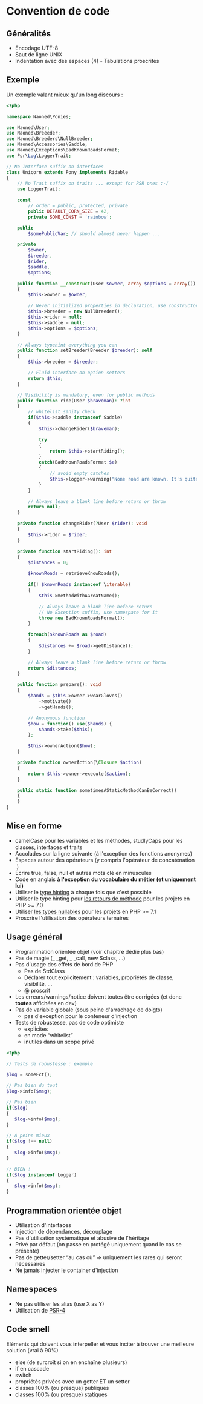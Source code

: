 # Convention de code

## Généralités

 * Encodage UTF-8
 * Saut de ligne UNIX
 * Indentation avec des espaces (4) - Tabulations proscrites

## Exemple

Un exemple valant mieux qu'un long discours :

```php
<?php

namespace Naoned\Ponies;

use Naoned\User;
use Naoned\Breeeder;
use Naoned\Breeders\NullBreeder;
use Naoned\Accessories\Saddle;
use Naoned\Exceptions\BadKnownRoadsFormat;
use Psr\Log\LoggerTrait;

// No Interface suffix on interfaces
class Unicorn extends Pony implements Ridable
{
    // No Trait suffix on traits ... except for PSR ones :-/
    use LoggerTrait;

    const
        // order = public, protected, private
        public DEFAULT_CORN_SIZE = 42,
        private SOME_CONST = 'rainbow';

    public
        $somePublicVar; // should almost never happen ...

    private
        $owner,
        $breeder,
        $rider,
        $saddle,
        $options;

    public function __construct(User $owner, array $options = array())
    {
        $this->owner = $owner;

        // Never initialized properties in declaration, use constructor for it
        $this->breeder = new NullBreeder();
        $this->rider = null;
        $this->saddle = null;
        $this->options = $options;
    }

    // Always typehint everything you can
    public function setBreeder(Breeder $breeder): self
    {
        $this->breeder = $breeder;

        // Fluid interface on option setters
        return $this;
    }

    // Visibility is mandatory, even for public methods
    public function ride(User $braveman): ?int
    {
        // whitelist sanity check
        if($this->saddle instanceof Saddle)
        {
            $this->changeRider($braveman);

            try
            {
                return $this->startRiding();  
            }
            catch(BadKnownRoadsFormat $e)
            {
                // avoid empty catches
                $this->logger->warning("None road are known. It's quite weird !");
            }
        }

        // Always leave a blank line before return or throw
        return null;
    }

    private function changeRider(?User $rider): void
    {
        $this->rider = $rider;
    }

    private function startRiding(): int
    {
        $distances = 0;

        $knownRoads = retrieveKnowRoads();

        if(! $knownRoads instanceof \iterable)
        {
            $this->methodWithAGreatName();

            // Always leave a blank line before return
            // No Exception suffix, use namespace for it
            throw new BadKnownRoadsFormat();
        }

        foreach($knownRoads as $road)
        {
            $distances += $road->getDistance();
        }

        // Always leave a blank line before return or throw
        return $distances;
    }

    public function prepare(): void
    {
        $hands = $this->owner->wearGloves()
            ->motivate()
            ->getHands();

        // Anonymous function
        $how = function() use($hands) {
            $hands->take($this);
        };

        $this->ownerAction($how);
    }

    private function ownerAction(\Closure $action)
    {
        return $this->owner->execute($action);
    }

    public static function sometimesAStaticMethodCanBeCorrect()
    {
    }
}
```

## Mise en forme
 * camelCase pour les variables et les méthodes, studlyCaps pour les classes, interfaces et traits
 * Accolades sur la ligne suivante (à l'exception des fonctions anonymes)
 * Espaces autour des opérateurs (y compris l'opérateur de concaténation .)
 * Ecrire true, false, null et autres mots clé en minuscules
 * Code en anglais **à l'exception du vocabulaire du métier (et uniquement lui)**
 * Utiliser le [type hinting](http://www.php.net/manual/fr/language.oop5.typehinting.php) à chaque fois que c'est possible
 * Utiliser le type hinting pour [les retours de méthode](http://php.net/manual/fr/functions.returning-values.php#functions.returning-values.type-declaration) pour les projets en PHP >= 7.0
 * Utiliser [les types nullables](http://php.net/manual/fr/migration71.new-features.php#migration71.new-features.nullable-types) pour les projets en PHP >= 7.1
 * Proscrire l'utilisation des opérateurs ternaires

## Usage général
 * Programmation orientée objet (voir chapitre dédié plus bas)
 * Pas de magie (_ _get, _ _call, new $class, …)
 * Pas d'usage des effets de bord de PHP
   - Pas de StdClass
   - Déclarer tout explicitement : variables, propriétés de classe, visibilité, …
   - @ proscrit
 * Les erreurs/warnings/notice doivent toutes être corrigées (et donc **toutes** affichées en dev)
 * Pas de variable globale (sous peine d'arrachage de doigts)
   - pas d'exception pour le conteneur d'injection
 * Tests de robustesse, pas de code optimiste
   - explicites
   - en mode “whitelist”
   - inutiles dans un scope privé

```php
<?php

// Tests de robustesse : exemple

$log = someFct();

// Pas bien du tout
$log->info($msg);

// Pas bien
if($log)
{
   $log->info($msg);
}

// A peine mieux
if($log !== null)
{
   $log->info($msg);
}

// BIEN !
if($log instanceof Logger)
{
   $log->info($msg);
}
```
## Programmation orientée objet
 * Utilisation d'interfaces
 * Injection de dépendances, découplage
 * Pas d'utilisation systématique et abusive de l'héritage
 * Privé par défaut (on passe en protégé uniquement quand le cas se présente)
 * Pas de getter/setter “au cas où” ⇒ uniquement les rares qui seront nécessaires
 * Ne jamais injecter le container d'injection

## Namespaces
 * Ne pas utiliser les alias (use X as Y)
 * Utilisation de [PSR-4](http://www.php-fig.org/psr/psr-4/)

## Code smell
Eléments qui doivent vous interpeller et vous inciter à trouver une meilleure solution (vrai à 90%)

 * else (de surcroît si on en enchaîne plusieurs)
 * if en cascade
 * switch
 * propriétés privées avec un getter ET un setter
 * classes 100% (ou presque) publiques
 * classes 100% (ou presque) statiques
